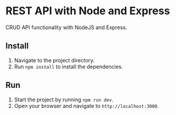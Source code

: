 
# REST API with Node and Express

CRUD API functionality with NodeJS and Express.

## Install

1. Navigate to the project directory.
2. Run `npm install` to install the dependencies.

## Run

1. Start the project by running `npm run dev`.
2. Open your browser and navigate to `http://localhost:3000`.


